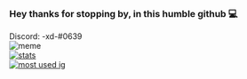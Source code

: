 ### Hey thanks for stopping by, in this humble github 💻
Discord: -xd-#0639 <br>
![meme](https://komarev.com/ghpvc/?username=x-name15&style=flat-square&color=green) <br>
[![stats](https://github-readme-stats.vercel.app/api?username=x-name15&show_icons=true&theme=highcontrast)](https://github.com/anuraghazra/github-readme-stats) <br>
[![most used ig](https://github-readme-stats.vercel.app/api/top-langs/?username=x-name15&layout=compact&theme=highcontrast&show_icons=true)](https://www.youtube.com/watch?v=GZmoHrq0mEY&ab_channel=Rozebud)
<br>

